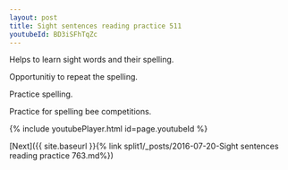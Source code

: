 ```yaml
---
layout: post
title: Sight sentences reading practice 511
youtubeId: BD3iSFhTqZc
---
```

 
 
Helps to learn sight words and their spelling.

Opportunitiy to repeat the spelling. 

Practice spelling. 
 
Practice for spelling bee competitions. 
 
{% include youtubePlayer.html id=page.youtubeId %}
 
 

[Next]({{ site.baseurl }}{% link  split1/_posts/2016-07-20-Sight sentences reading practice 763.md%})
 
